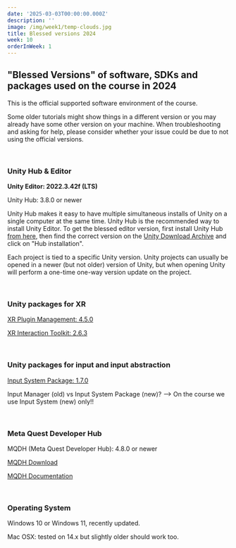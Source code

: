```yaml
---
date: '2025-03-03T00:00:00.000Z'
description: ''
image: /img/week1/temp-clouds.jpg
title: Blessed versions 2024
week: 10
orderInWeek: 1
---
```


## "Blessed Versions" of software, SDKs and packages used on the course in 2024

This is the official supported software environment of the course.

Some older tutorials might show things in a different version or you may already have some other version on your machine. When troubleshooting and asking for help, please consider whether your issue could be due to not using the official versions.

 

### Unity Hub & Editor

**Unity Editor: 2022.3.42f (LTS)**

Unity Hub: 3.8.0 or newer

Unity Hub makes it easy to have multiple simultaneous installs of Unity on a single computer at the same time. Unity Hub is the recommended way to install Unity Editor. To get the blessed editor version, first install Unity Hub [from here](https://unity.com/download), then find the correct version on the [Unity Download Archive](https://unity.com/releases/editor/archive) and click on "Hub installation".

Each project is tied to a specific Unity version. Unity projects can usually be opened in a newer (but not older) version of Unity, but when opening Unity will perform a one-time one-way version update on the project.

 

### Unity packages for XR

[XR Plugin Management: 4.5.0](https://docs.unity3d.com/Packages/com.unity.xr.management@4.5/manual/index.html)

[XR Interaction Toolkit: 2.6.3](https://docs.unity3d.com/Packages/com.unity.xr.interaction.toolkit@2.6/manual/index.html)

 

### Unity packages for input and input abstraction

[Input System Package: 1.7.0](https://docs.unity3d.com/Packages/com.unity.inputsystem@1.7/manual/index.html)

Input Manager (old) vs Input System Package (new)? --> On the course we use Input System (new) only!!

 

### Meta Quest Developer Hub

MQDH (Meta Quest Developer Hub): 4.8.0 or newer

[MQDH Download](https://developer.oculus.com/meta-quest-developer-hub/)

[MQDH Documentation](https://developer.oculus.com/documentation/unity/ts-odh/)

 

### Operating System

Windows 10 or Windows 11, recently updated.

Mac OSX: tested on 14.x but slightly older should work too.

